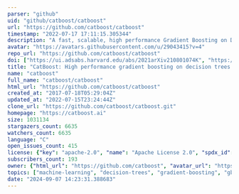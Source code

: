 ```yaml
---
parser: "github"
uid: "github/catboost/catboost"
url: "https://github.com/catboost/catboost"
timestamp: "2022-07-17 17:11:15.305344"
description: "A fast, scalable, high performance Gradient Boosting on Decision Trees library, used for ranking, classification, regression and other machine learning tasks for Python, R, Java, C++. Supports computation on CPU and GPU."
avatar: "https://avatars.githubusercontent.com/u/29043415?v=4"
repo_url: "https://github.com/catboost/catboost"
doi: ["https://ui.adsabs.harvard.edu/abs/2021arXiv210801074K", "https://ui.adsabs.harvard.edu/abs/2017arXiv170609516P", "https://ui.adsabs.harvard.edu/abs/2021ascl.soft08008C/abstract"]
title: "CatBoost: High performance gradient boosting on decision trees library"
name: "catboost"
full_name: "catboost/catboost"
html_url: "https://github.com/catboost/catboost"
created_at: "2017-07-18T05:29:04Z"
updated_at: "2022-07-15T23:24:44Z"
clone_url: "https://github.com/catboost/catboost.git"
homepage: "https://catboost.ai"
size: 1031134
stargazers_count: 6635
watchers_count: 6635
language: "C"
open_issues_count: 415
license: {"key": "apache-2.0", "name": "Apache License 2.0", "spdx_id": "Apache-2.0", "url": "https://api.github.com/licenses/apache-2.0", "node_id": "MDc6TGljZW5zZTI="}
subscribers_count: 193
owner: {"html_url": "https://github.com/catboost", "avatar_url": "https://avatars.githubusercontent.com/u/29043415?v=4", "login": "catboost", "type": "Organization"}
topics: ["machine-learning", "decision-trees", "gradient-boosting", "gbm", "gbdt", "python", "r", "kaggle", "gpu-computing", "catboost", "tutorial", "categorical-features", "gpu", "coreml", "data-science", "big-data", "cuda", "data-mining"]
date: "2024-09-07 14:23:31.388683"
---
```

